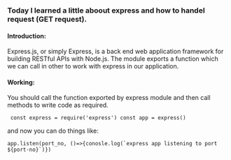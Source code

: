 
### Today I learned a little aboout express and how to handel request (GET request).
#### Introduction:
Express.js, or simply Express, is a back end web application framework for building RESTful APIs with Node.js. The module exports a function which we can call in other to work with express in our application.

#### Working:
You should call the function exported by express module and then call methods to write code as required. 

` const express = require('express')
const app = express()`

and now you can do things like:

``app.listen(port_no, ()=>{conosle.log(`express app listening to port ${port-no}`)})``
